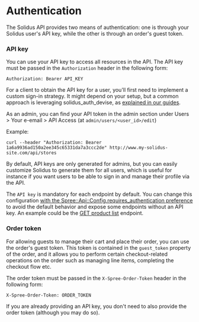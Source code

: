 # Authentication

The Solidus API provides two means of authentication: one is through your Solidus user's API key, while the other is through an order's guest token.

### API key

You can use your API key to access all resources in the API. The API key must be passed in the `Authorization` header in the following form:

```
Authorization: Bearer API_KEY
```

For a client to obtain the API key for a user, you'll first need to implement a custom sign-in strategy. It might depend on your setup, but a common approach is leveraging solidus_auth_devise, as [explained in our guides](https://guides.solidus.io/how-tos/how-to-sign-in-to-the-solidus-api-using-solidus_auth_devise).

As an admin, you can find your API token in the admin section under Users > Your e-email > API Access (at `admin/users/<user_id>/edit`)

Example:

```
curl --header "Authorization: Bearer 1a6a9936ad150a2ee345c65331da7a3ccc2de" http://www.my-solidus-site.com/api/stores
```

By default, API keys are only generated for admins, but you can easily customize Solidus to generate them for all users, which is useful for instance if you want users to be able to sign in and manage their profile via the API.

The `API key` is mandatory for each endpoint by default. You can change this configuration [with the Spree::Api::Config.requires_authentication preference](https://github.com/solidusio/solidus/blob/2b79f72aa53f5caa850c587888fff46c1c91f7b7/api/lib/spree/api_configuration.rb#L5) to avoid the default behavior and expose some endpoints without an API key. An example could be the [GET product list](https://solidus.stoplight.io/docs/solidus/08307f3d809e7-list-products) endpoint.

### Order token

For allowing guests to manage their cart and place their order, you can use the order's guest token. This token is contained in the `guest_token` property of the order, and it allows you to perform certain checkout-related operations on the order such as managing line items, completing the checkout flow etc.

The order token must be passed in the `X-Spree-Order-Token` header in the following form:

```
X-Spree-Order-Token: ORDER_TOKEN
```

If you are already providing an API key, you don't need to also provide the order token (although you may do so).
